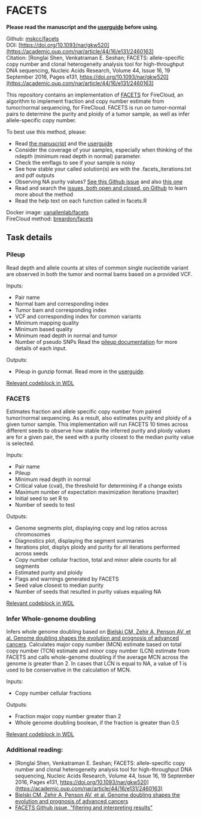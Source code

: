 # FACETS
**Please read the manuscript and the [userguide](https://github.com/mskcc/facets/blob/master/vignettes/FACETS.pdf) before using**.  

Github: [mskcc/facets](https://github.com/mskcc/facets)  
DOI: [https://doi.org/10.1093/nar/gkw520](https://academic.oup.com/nar/article/44/16/e131/2460163)  
Citation: [Ronglai Shen, Venkatraman E. Seshan; FACETS: allele-specific copy number and clonal heterogeneity analysis tool for high-throughput DNA sequencing, Nucleic Acids Research, Volume 44, Issue 16, 19 September 2016, Pages e131, https://doi.org/10.1093/nar/gkw520](https://academic.oup.com/nar/article/44/16/e131/2460163)

This repository contains an implementation of [FACETS](https://github.com/mskcc/facets) for FireCloud, an algorithm to implement fraction and copy number estimate from tumor/normal sequencing, for FireCloud. FACETS is run on tumor-normal pairs to determine the purity and ploidy of a tumor sample, as well as infer allele-specific copy number. 

To best use this method, please:
- Read [the manuscript](https://academic.oup.com/nar/article/44/16/e131/2460163) and the [userguide](https://github.com/mskcc/facets/blob/master/vignettes/FACETS.pdf)
- Consider the coverage of your samples, especially when thinking of the ndepth (minimum read depth in normal) parameter. 
- Check the emflags to see if your sample is noisy
- See how stable your called solution(s) are with the .facets_iterations.txt and pdf outputs
- Observing NA purity values? [See this Github issue](https://github.com/mskcc/facets/issues/68) and also [this one](https://github.com/mskcc/facets/issues/66)
- Read and search the [issues, both open and closed, on Github](https://github.com/mskcc/facets/issues?utf8=%E2%9C%93&q=) to learn more about the method
- Read the help text on each function called in facets.R

Docker image: [vanallenlab/facets](https://hub.docker.com/r/vanallenlab/facets/)  
FireCloud method: [breardon/facets](https://portal.firecloud.org/#methods/breardon/facets/)

## Task details

### Pileup
Read depth and allele counts at sites of common single nucleotide variant are observed in both the tumor and normal bams based on a provided VCF. 

Inputs:
- Pair name
- Normal bam and corresponding index
- Tumor bam and corresponding index
- VCF and corresponding index for common variants
- Minimum mapping quality
- Minimum based quality
- Minimum read depth in normal and tumor
- Number of pseudo SNPs
Read the [pileup documentation](https://github.com/mskcc/facets/tree/master/inst/extcode) for more details of each input. 

Outputs:
- Pileup in gunzip format. Read more in the [userguide](https://github.com/mskcc/facets/blob/master/vignettes/FACETS.pdf).

[Relevant codeblock in WDL]()

### FACETS
Estimates fraction and allele specific copy number from paired tumor/normal sequencing. As a result, also estimates purity and ploidy of a given tumor sample. This implementation will run FACETS 10 times across different seeds to observe how stable the inferred purity and ploidy values are for a given pair, the seed with a purity closest to the median purity value is selected. 

Inputs:
- Pair name
- Pileup
- Minimum read depth in normal
- Critical value (cval), the threshold for determining if a change exists
- Maximum number of expectation maximization iterations (maxiter)
- Initial seed to set R to
- Number of seeds to test

Outputs:
- Genome segments plot, displaying copy and log ratios across chromosomes
- Diagnostics plot, displaying the segment summaries
- Iterations plot, displys ploidy and purity for all iterations performed across seeds
- Copy number cellular fraction, total and minor allele counts for all segments
- Estimated purity and ploidy
- Flags and warnings generated by FACETS
- Seed value closest to median purity
- Number of seeds that resulted in purity values equaling NA

[Relevant codeblock in WDL]()

### Infer Whole-genome doubling
Infers whole genome doubling based on [Bielski CM, Zehir A, Penson AV, et al. Genome doubling shapes the evolution and prognosis of advanced cancers](https://doi.org/10.1038/s41588-018-0165-1). Calculates major copy number (MCN) estimate based on total copy number (TCN) estimate and minor copy number (LCN) estimate from FACETS and calls whole-genome doubling if the average MCN across the genome is greater than 2. In cases that LCN is equal to NA, a value of 1 is used to be conservative in the calculation of MCN.

Inputs:
- Copy number cellular fractions

Outputs:
- Fraction major copy number greater than 2
- Whole genome doubling boolean, if the fraction is greater than 0.5

[Relevant codeblock in WDL]()

### Additional reading:
- [Ronglai Shen, Venkatraman E. Seshan; FACETS: allele-specific copy number and clonal heterogeneity analysis tool for high-throughput DNA sequencing, Nucleic Acids Research, Volume 44, Issue 16, 19 September 2016, Pages e131, https://doi.org/10.1093/nar/gkw520](https://academic.oup.com/nar/article/44/16/e131/2460163)
- [Bielski CM, Zehir A, Penson AV, et al. Genome doubling shapes the evolution and prognosis of advanced cancers](https://doi.org/10.1038/s41588-018-0165-1)
- [FACETS Github issue, "filtering and interpreting results"](https://github.com/mskcc/facets/issues/62)